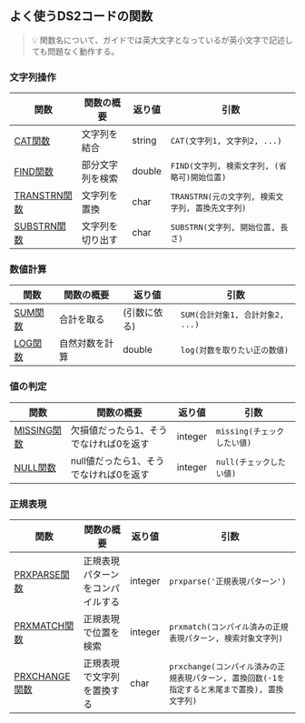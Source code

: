 
## よく使うDS2コードの関数
> 💡 関数名について、ガイドでは英大文字となっているが英小文字で記述しても問題なく動作する。

### 文字列操作

|関数|関数の概要|返り値|引数|
|-|-|-|-|
|[CAT関数](https://documentation.sas.com/doc/ja/pgmsascdc/v_052/ds2ref/n0somj6dsx2dmkn1vqjabhvt6nv4.htm)|文字列を結合|string|`CAT(文字列1, 文字列2, ...)`|
|[FIND関数](https://documentation.sas.com/doc/ja/pgmsascdc/v_052/ds2ref/n1v0tzf4xq363mn15mnppqtk2zti.htm)|部分文字列を検索|double|`FIND(文字列, 検索文字列, (省略可)開始位置)`|
|[TRANSTRN関数](https://documentation.sas.com/doc/ja/pgmsascdc/v_052/ds2ref/p04zd4tk5ar3p1n1qnuy7xx8hjvu.htm)|文字列を置換|char|`TRANSTRN(元の文字列, 検索文字列, 置換先文字列)`|
|[SUBSTRN関数](https://documentation.sas.com/doc/ja/pgmsascdc/v_052/ds2ref/p1j2tg0wxxvfhcn1ood3eijiwv6r.htm)|文字列を切り出す|char|`SUBSTRN(文字列, 開始位置, 長さ)`

### 数値計算

|関数|関数の概要|返り値|引数|
|-|-|-|-|
|[SUM関数](https://documentation.sas.com/doc/ja/pgmsascdc/v_052/ds2ref/p1gx49uqv8fv68n1vtjx2erav0tz.htm)|合計を取る|(引数に依る)|`SUM(合計対象1, 合計対象2, ...)`|
|[LOG関数](https://documentation.sas.com/doc/ja/pgmsascdc/v_052/ds2ref/n0hamnrj2doddtn13dd6oc92fg0u.htm)|自然対数を計算|double|`log(対数を取りたい正の数値)`|

### 値の判定

|関数|関数の概要|返り値|引数|
|-|-|-|-|
|[MISSING関数](https://documentation.sas.com/doc/ja/pgmsascdc/v_052/ds2ref/p0lok2xwfrbw8ln1n9bnbci2euuq.htm)|欠損値だったら1、そうでなければ0を返す|integer|`missing(チェックしたい値)`|
|[NULL関数](https://documentation.sas.com/doc/ja/pgmsascdc/v_052/ds2ref/p029q47a9bpklkn1esldr24qfw9l.htm)|null値だったら1、そうでなければ0を返す|integer|`null(チェックしたい値)`|

### 正規表現

|関数|関数の概要|返り値|引数|
|-|-|-|-|
|[PRXPARSE関数](https://documentation.sas.com/doc/ja/pgmsascdc/v_052/ds2ref/p11e5tc3fns4fvn1w3u6cp3urlq5.htm)|正規表現パターンをコンパイルする|integer|`prxparse('正規表現パターン')`|
|[PRXMATCH関数](https://documentation.sas.com/doc/ja/pgmsascdc/v_052/ds2ref/p0m49np18q0pdxn1laab98pazajo.htm)|正規表現で位置を検索|integer|`prxmatch(コンパイル済みの正規表現パターン, 検索対象文字列)`|
|[PRXCHANGE関数](https://documentation.sas.com/doc/ja/pgmsascdc/v_052/ds2ref/p1jpfpfp9qw3ron1501s0x5lpjw9.htm)|正規表現で文字列を置換する|char|`prxchange(コンパイル済みの正規表現パターン, 置換回数(-1を指定すると末尾まで置換), 置換文字列)`|

